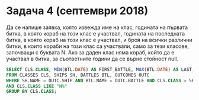 # Задача 4 (септември 2018)

Да се напише заявка, която извежда име на клас, годината на първата битка, в която кораб на този клас е участвал, годината на последната битка, в която кораб на този клас е участвал, и броя на всички различни битки, в които кораби на този клас са участвали, само за тези класове, започващи с буквата N. Ако за даден клас няма кораб, който да е участвал в битка, за съответните години да се върне стойност null.

```sql
SELECT CLS.CLASS, MIN(BTL.DATE) AS FIRST_BATTLE, MAX(BTL.DATE) AS LAST_BATTLE, COUNT(BTL.NAME)
FROM CLASSES CLS, SHIPS SH, BATTLES BTL, OUTCOMES OUTC
WHERE SH.NAME = OUTC.SHIP AND BTL.NAME = OUTC.BATTLE AND CLS.CLASS = SH.CLASS
AND CLS.CLASS LIKE "N%"
GROUP BY CLS.CLASS;
```
